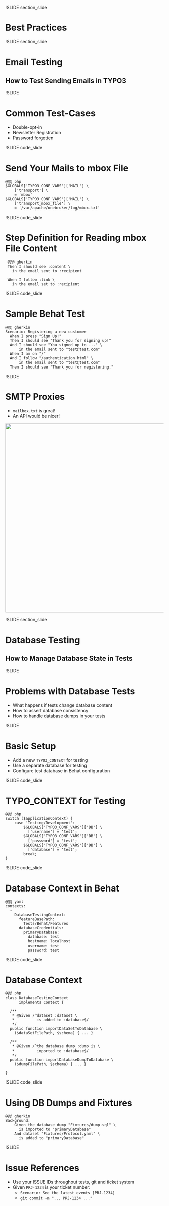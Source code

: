 !SLIDE section_slide
# Best Practices



!SLIDE section_slide
# Email Testing
## How to Test Sending Emails in TYPO3



!SLIDE
# Common Test-Cases

* Double-opt-in
* Newsletter Registration
* Password forgotten



!SLIDE code_slide
# Send Your Mails to mbox File

    @@@ php
    $GLOBALS['TYPO3_CONF_VARS']['MAIL'] \
        ['transport'] \
        = 'mbox'
    $GLOBALS['TYPO3_CONF_VARS']['MAIL'] \
        ['transport_mbox_file'] \
        = '/var/apache/onebruker/log/mbox.txt'



!SLIDE code_slide
# Step Definition for Reading mbox File Content

     @@@ gherkin
     Then I should see :content \
       in the email sent to :recipient

     When I follow :link \
       in the email set to :recipient



!SLIDE code_slide
# Sample Behat Test

    @@@ gherkin
    Scenario: Registering a new customer
      When I press "Sign Up!"
      Then I should see "Thank you for signing up!"
      And I should see "You signed up to ..." \
          in the email sent to "test@test.com"
      When I am on "/"
      And I follow "/authentication.html" \
          in the email sent to "test@test.com"
      Then I should see "Thank you for registering."



!SLIDE
# SMTP Proxies

* `mailbox.txt` is great!
* An API would be nicer!

<img src="mailhog.png" height="600px">



!SLIDE section_slide
# Database Testing
## How to Manage Database State in Tests



!SLIDE
# Problems with Database Tests

* What happens if tests change database content
* How to assert database consistency
* How to handle database dumps in your tests



!SLIDE
# Basic Setup

* Add a new `TYPO3_CONTEXT` for testing
* Use a separate database for testing
* Configure test database in Behat configuration



!SLIDE code_slide
# TYPO_CONTEXT for Testing
    @@@ php
	switch ($applicationContext) {
		case 'Testing/Development':
			$GLOBALS['TYPO3_CONF_VARS']['DB'] \
			  ['username'] = 'test';
			$GLOBALS['TYPO3_CONF_VARS']['DB'] \
			  ['password'] = 'test';
			$GLOBALS['TYPO3_CONF_VARS']['DB'] \
			  ['database'] = 'test';
			break;
	}



!SLIDE code_slide
# Database Context in Behat

    @@@ yaml
    contexts:
      -
        DatabaseTestingContext:
          featureBasePath:
            Tests/Behat/Features
          databaseCredentials:
            primaryDatabase:
              database: test
              hostname: localhost
              username: test
              password: test



!SLIDE code_slide
# Database Context

    @@@ php
    class DatabaseTestingContext
          implements Context {

      /**
       * @Given /^dataset :dataset \
       *          is added to :database$/
       */
      public function importDataSetToDatabase \
        ($dataSetFilePath, $schema) { ... }

      /**
       * @Given /^the database dump :dump is \
       *          imported to :database$/
       */
      public function importDatabaseDumpToDatabase \
        ($dumpFilePath, $schema) { ... }

    }



!SLIDE code_slide
# Using DB Dumps and Fixtures

    @@@ gherkin
    Background:
        Given the database dump "Fixtures/dump.sql" \
          is imported to "primaryDatabase"
        And dataset "Fixtures/Protocol.yaml" \
          is added to "primaryDatabase"



!SLIDE
# Issue References

* Use your ISSUE IDs throughout tests, git and ticket system
* Given `PRJ-1234` is your ticket number:
  * `Scenario: See the latest events [PRJ-1234]`
  * `git commit -m "... PRJ-1234 ..."`


